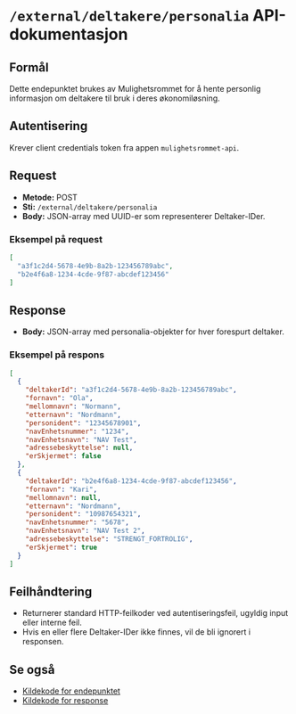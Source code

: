 # `/external/deltakere/personalia` API-dokumentasjon

## Formål
Dette endepunktet brukes av Mulighetsrommet for å hente personlig informasjon om deltakere til bruk i deres økonomiløsning.

## Autentisering
Krever client credentials token fra appen `mulighetsrommet-api`.

## Request
- **Metode:** POST
- **Sti:** `/external/deltakere/personalia`
- **Body:** JSON-array med UUID-er som representerer Deltaker-IDer.

### Eksempel på request
```json
[
  "a3f1c2d4-5678-4e9b-8a2b-123456789abc",
  "b2e4f6a8-1234-4cde-9f87-abcdef123456"
]
```

## Response
- **Body:** JSON-array med personalia-objekter for hver forespurt deltaker.

### Eksempel på respons
```json
[
  {
    "deltakerId": "a3f1c2d4-5678-4e9b-8a2b-123456789abc",
    "fornavn": "Ola",
    "mellomnavn": "Normann",
    "etternavn": "Nordmann",
    "personident": "12345678901",
    "navEnhetsnummer": "1234",
    "navEnhetsnavn": "NAV Test",
    "adressebeskyttelse": null,
    "erSkjermet": false
  },
  {
    "deltakerId": "b2e4f6a8-1234-4cde-9f87-abcdef123456",
    "fornavn": "Kari",
    "mellomnavn": null,
    "etternavn": "Nordmann",
    "personident": "10987654321",
    "navEnhetsnummer": "5678",
    "navEnhetsnavn": "NAV Test 2",
    "adressebeskyttelse": "STRENGT_FORTROLIG",
    "erSkjermet": true
  }
]
```

## Feilhåndtering
- Returnerer standard HTTP-feilkoder ved autentiseringsfeil, ugyldig input eller interne feil.
- Hvis en eller flere Deltaker-IDer ikke finnes, vil de bli ignorert i responsen.

## Se også
- [Kildekode for endepunktet](../src/main/kotlin/no/nav/amt/deltaker/external/api/SystemApi.kt)
- [Kildekode for response](../src/main/kotlin/no/nav/amt/deltaker/external/data/DeltakerPersonaliaResponse.kt)
